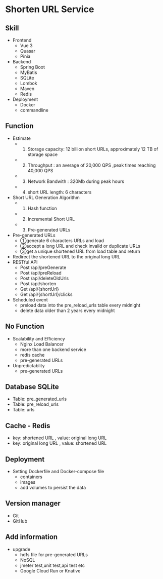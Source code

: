 # Shorten URL Service

## Skill
- Frontend
  - Vue 3
  - Quasar
  - Pinia
- Backend
  - Spring Boot
  - MyBatis
  - SQLite
  - Lombok
  - Maven
  - Redis
- Deployment
  - Docker
  - commandline

## Function
- Estimate
  - 1. Storage capacity: 12 billion short URLs, approximately 12 TB of storage space
  - 2. Throughput : an average of 20,000 QPS ,peak times reaching 40,000 QPS
  - 3. Network Bandwith : 320Mb during peak hours
  - 4. short URL length: 6 characters
- Short URL Generation Algorithm
  - 1. Hash function
  - 2. Incremental Short URL
  - 3. Pre-generated URLs
- Pre-generated URLs
  - ①generate 6 characters URLs and load
  - ②accept a long URL and check invalid or duplicate URLs
  - ③get a unique shortened URL from load table and return
- Redirect the shortened URL to the original long URL
- RESTful API
  - Post /api/preGenerate
  - Post /api/preReload
  - Post /api/deleteOldUrls
  - Post /api/shorten
  - Get /api/{shortUrl}
  - Get /api/{shortUrl}/clicks
- Scheduled event
  - preload data into the pre_reload_urls table every midnight
  - delete data older than 2 years every midnight

## No Function
- Scalability and Efficiency
  - Nginx Load Balancer
  - more than one backend service
  - redis cache
  - pre-generated URLs
- Unpredictablity
  - pre-generated URLs

## Database SQLite
- Table: pre_generated_urls
- Table: pre_reload_urls
- Table: urls
  
## Cache - Redis
- key: shortened URL , value: original long URL
- key: original long URL , value: shortened URL

## Deployment
- Setting Dockerfile and Docker-compose file
  - containers
  - images
  - add volumes to persist the data

## Version manager
- Git
- GitHub

## Add information
- upgrade
  - hdfs file for pre-generated URLs
  - NoSQL
  - jmeter test,unit test,api test etc
  - Google Cloud Run or Knative